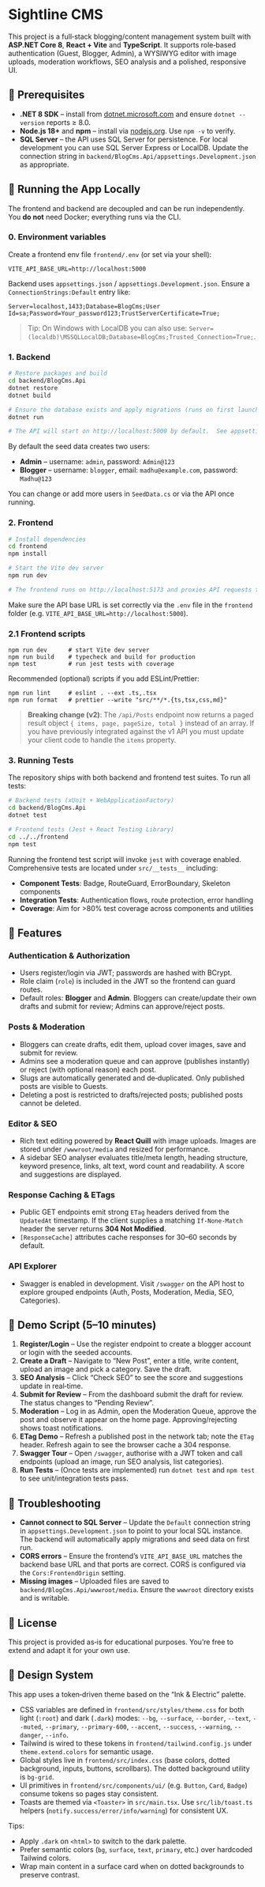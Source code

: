 # Sightline CMS

This project is a full‑stack blogging/content management system built with **ASP.NET Core 8**, **React + Vite** and **TypeScript**.  It supports role‑based authentication (Guest, Blogger, Admin), a WYSIWYG editor with image uploads, moderation workflows, SEO analysis and a polished, responsive UI.

## 🧰 Prerequisites

- **.NET 8 SDK** – install from [dotnet.microsoft.com](https://dotnet.microsoft.com/download) and ensure `dotnet --version` reports ≥ 8.0.
- **Node.js 18+** and **npm** – install via [nodejs.org](https://nodejs.org/).  Use `npm -v` to verify.
- **SQL Server** – the API uses SQL Server for persistence.  For local development you can use SQL Server Express or LocalDB.  Update the connection string in `backend/BlogCms.Api/appsettings.Development.json` as appropriate.

## 🚀 Running the App Locally

The frontend and backend are decoupled and can be run independently.  You **do not** need Docker; everything runs via the CLI.

### 0. Environment variables

Create a frontend env file `frontend/.env` (or set via your shell):

```
VITE_API_BASE_URL=http://localhost:5000
```

Backend uses `appsettings.json` / `appsettings.Development.json`. Ensure a `ConnectionStrings:Default` entry like:

```
Server=localhost,1433;Database=BlogCms;User Id=sa;Password=Your_password123;TrustServerCertificate=True;
```

> Tip: On Windows with LocalDB you can also use: `Server=(localdb)\MSSQLLocalDB;Database=BlogCms;Trusted_Connection=True;`.

### 1. Backend

```sh
# Restore packages and build
cd backend/BlogCms.Api
dotnet restore
dotnet build

# Ensure the database exists and apply migrations (runs on first launch)
dotnet run

# The API will start on http://localhost:5000 by default.  See appsettings.json for configuration.
```

By default the seed data creates two users:

- **Admin** – username: `admin`, password: `Admin@123`
- **Blogger** – username: `blogger`, email: `madhu@example.com`, password: `Madhu@123`

You can change or add more users in `SeedData.cs` or via the API once running.

### 2. Frontend

```sh
# Install dependencies
cd frontend
npm install

# Start the Vite dev server
npm run dev

# The frontend runs on http://localhost:5173 and proxies API requests to http://localhost:5000.
```

Make sure the API base URL is set correctly via the `.env` file in the `frontend` folder (e.g. `VITE_API_BASE_URL=http://localhost:5000`).

### 2.1 Frontend scripts

```
npm run dev      # start Vite dev server
npm run build    # typecheck and build for production
npm test         # run jest tests with coverage
```

Recommended (optional) scripts if you add ESLint/Prettier:

```
npm run lint     # eslint . --ext .ts,.tsx
npm run format   # prettier --write "src/**/*.{ts,tsx,css,md}"
```

> **Breaking change (v2)**: The `/api/Posts` endpoint now returns a paged result object `{ items, page, pageSize, total }` instead of an array.  If you have previously integrated against the v1 API you must update your client code to handle the `items` property.

### 3. Running Tests

The repository ships with both backend and frontend test suites.  To run all tests:

```sh
# Backend tests (xUnit + WebApplicationFactory)
cd backend/BlogCms.Api
dotnet test

# Frontend tests (Jest + React Testing Library)
cd ../../frontend
npm test
```

Running the frontend test script will invoke `jest` with coverage enabled. Comprehensive tests are located under `src/__tests__` including:
- **Component Tests**: Badge, RouteGuard, ErrorBoundary, Skeleton components
- **Integration Tests**: Authentication flows, route protection, error handling
- **Coverage**: Aim for >80% test coverage across components and utilities

## 📝 Features

### Authentication & Authorization

- Users register/login via JWT; passwords are hashed with BCrypt.
- Role claim (`role`) is included in the JWT so the frontend can guard routes.
- Default roles: **Blogger** and **Admin**.  Bloggers can create/update their own drafts and submit for review; Admins can approve/reject posts.

### Posts & Moderation

- Bloggers can create drafts, edit them, upload cover images, save and submit for review.
- Admins see a moderation queue and can approve (publishes instantly) or reject (with optional reason) each post.
- Slugs are automatically generated and de‑duplicated.  Only published posts are visible to Guests.
- Deleting a post is restricted to drafts/rejected posts; published posts cannot be deleted.

### Editor & SEO

- Rich text editing powered by **React Quill** with image uploads.  Images are stored under `/wwwroot/media` and resized for performance.
- A sidebar SEO analyser evaluates title/meta length, heading structure, keyword presence, links, alt text, word count and readability.  A score and suggestions are displayed.

### Response Caching & ETags

- Public GET endpoints emit strong `ETag` headers derived from the `UpdatedAt` timestamp.  If the client supplies a matching `If‑None‑Match` header the server returns **304 Not Modified**.
- `[ResponseCache]` attributes cache responses for 30–60 seconds by default.

### API Explorer

- Swagger is enabled in development.  Visit `/swagger` on the API host to explore grouped endpoints (Auth, Posts, Moderation, Media, SEO, Categories).

## 🧪 Demo Script (5–10 minutes)

1. **Register/Login** – Use the register endpoint to create a blogger account or login with the seeded accounts.
2. **Create a Draft** – Navigate to “New Post”, enter a title, write content, upload an image and pick a category.  Save the draft.
3. **SEO Analysis** – Click “Check SEO” to see the score and suggestions update in real‑time.
4. **Submit for Review** – From the dashboard submit the draft for review.  The status changes to “Pending Review”.
5. **Moderation** – Log in as Admin, open the Moderation Queue, approve the post and observe it appear on the home page.  Approving/rejecting shows toast notifications.
6. **ETag Demo** – Refresh a published post in the network tab; note the `ETag` header.  Refresh again to see the browser cache a 304 response.
7. **Swagger Tour** – Open `/swagger`, authorise with a JWT token and call endpoints (upload an image, run SEO analysis, list categories).
8. **Run Tests** – (Once tests are implemented) run `dotnet test` and `npm test` to see unit/integration tests pass.

## 🐞 Troubleshooting

- **Cannot connect to SQL Server** – Update the `Default` connection string in `appsettings.Development.json` to point to your local SQL instance.  The backend will automatically apply migrations and seed data on first run.
- **CORS errors** – Ensure the frontend’s `VITE_API_BASE_URL` matches the backend base URL and that ports are correct.  CORS is configured via the `Cors:FrontendOrigin` setting.
- **Missing images** – Uploaded files are saved to `backend/BlogCms.Api/wwwroot/media`.  Ensure the `wwwroot` directory exists and is writable.

## 📄 License

This project is provided as‑is for educational purposes.  You’re free to extend and adapt it for your own use.

## 🎨 Design System

This app uses a token‑driven theme based on the “Ink & Electric” palette.

- CSS variables are defined in `frontend/src/styles/theme.css` for both light (`:root`) and dark (`.dark`) modes: `--bg`, `--surface`, `--border`, `--text`, `--muted`, `--primary`, `--primary-600`, `--accent`, `--success`, `--warning`, `--danger`, `--info`.
- Tailwind is wired to these tokens in `frontend/tailwind.config.js` under `theme.extend.colors` for semantic usage.
- Global styles live in `frontend/src/index.css` (base colors, dotted background, inputs, buttons, scrollbars). The dotted background utility is `bg-grid`.
- UI primitives in `frontend/src/components/ui/` (e.g. `Button`, `Card`, `Badge`) consume tokens so pages stay consistent.
- Toasts are themed via `<Toaster>` in `src/main.tsx`. Use `src/lib/toast.ts` helpers (`notify.success/error/info/warning`) for consistent UX.

Tips:
- Apply `.dark` on `<html>` to switch to the dark palette.
- Prefer semantic colors (`bg`, `surface`, `text`, `primary`, etc.) over hardcoded Tailwind colors.
- Wrap main content in a surface card when on dotted backgrounds to preserve contrast.